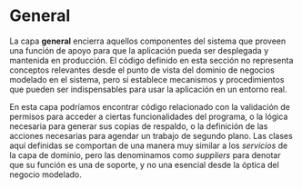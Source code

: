 # **General**


La capa **general** encierra aquellos componentes del sistema que proveen una
función de apoyo para que la aplicación pueda ser desplegada y mantenida en
producción. El código definido en esta sección no representa conceptos
relevantes desde el punto de vista del dominio de negocios modelado en el
sistema, pero sí establece mecanismos y procedimientos que pueden ser
indispensables para usar la aplicación en un entorno real.

En esta capa podríamos encontrar código relacionado con la validación de
permisos para acceder a ciertas funcionalidades del programa, o la lógica
necesaria para generar sus copias de respaldo, o la definición de las
acciones necesarias para agendar un trabajo de segundo plano. Las clases aquí
definidas se comportan de una manera muy similar a los *servicios* de la capa
de dominio, pero las denominamos como *suppliers* para denotar que su función
es una de soporte, y no una esencial desde la óptica del negocio modelado.


